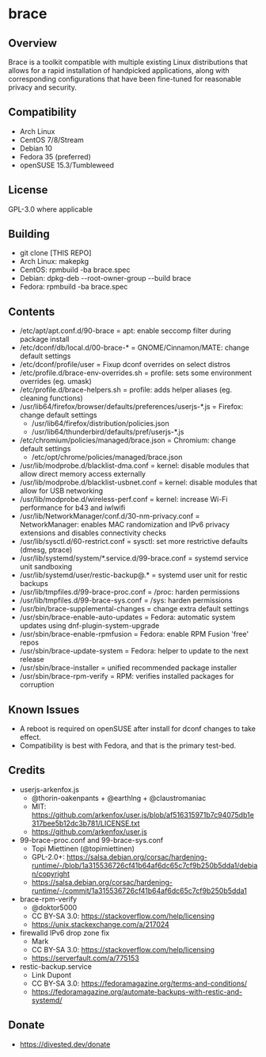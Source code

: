 brace
=====

Overview
--------
Brace is a toolkit compatible with multiple existing Linux distributions that allows for a rapid installation of handpicked applications, along with corresponding configurations that have been fine-tuned for reasonable privacy and security.

Compatibility
-------------
- Arch Linux
- CentOS 7/8/Stream
- Debian 10
- Fedora 35 (preferred)
- openSUSE 15.3/Tumbleweed

License
-------
GPL-3.0 where applicable

Building
--------
- git clone [THIS REPO]
- Arch Linux: makepkg
- CentOS: rpmbuild -ba brace.spec
- Debian: dpkg-deb --root-owner-group --build brace
- Fedora: rpmbuild -ba brace.spec

Contents
--------
- /etc/apt/apt.conf.d/90-brace					= apt: enable seccomp filter during package install
- /etc/dconf/db/local.d/00-brace-*				= GNOME/Cinnamon/MATE: change default settings
- /etc/dconf/profile/user					= Fixup dconf overrides on select distros
- /etc/profile.d/brace-env-overrides.sh				= profile: sets some environment overrides (eg. umask)
- /etc/profile.d/brace-helpers.sh				= profile: adds helper aliases (eg. cleaning functions)
- /usr/lib64/firefox/browser/defaults/preferences/userjs-*.js	= Firefox: change default settings
	- /usr/lib64/firefox/distribution/policies.json
	- /usr/lib64/thunderbird/defaults/pref/userjs-*.js
- /etc/chromium/policies/managed/brace.json			= Chromium: change default settings
	- /etc/opt/chrome/policies/managed/brace.json
- /usr/lib/modprobe.d/blacklist-dma.conf			= kernel: disable modules that allow direct memory access externally
- /usr/lib/modprobe.d/blacklist-usbnet.conf			= kernel: disable modules that allow for USB networking
- /usr/lib/modprobe.d/wireless-perf.conf			= kernel: increase Wi-Fi performance for b43 and iwlwifi
- /usr/lib/NetworkManager/conf.d/30-nm-privacy.conf		= NetworkManager: enables MAC randomization and IPv6 privacy extensions and disables connectivity checks
- /usr/lib/sysctl.d/60-restrict.conf				= sysctl: set more restrictive defaults (dmesg, ptrace)
- /usr/lib/systemd/system/*.service.d/99-brace.conf		= systemd service unit sandboxing
- /usr/lib/systemd/user/restic-backup@.*			= systemd user unit for restic backups
- /usr/lib/tmpfiles.d/99-brace-proc.conf			= /proc: harden permissions
- /usr/lib/tmpfiles.d/99-brace-sys.conf				= /sys: harden permissions
- /usr/bin/brace-supplemental-changes				= change extra default settings
- /usr/sbin/brace-enable-auto-updates				= Fedora: automatic system updates using dnf-plugin-system-upgrade
- /usr/sbin/brace-enable-rpmfusion				= Fedora: enable RPM Fusion 'free' repos
- /usr/sbin/brace-update-system					= Fedora: helper to update to the next release
- /usr/sbin/brace-installer					= unified recommended package installer
- /usr/sbin/brace-rpm-verify					= RPM: verifies installed packages for corruption

Known Issues
------------
- A reboot is required on openSUSE after install for dconf changes to take effect.
- Compatibility is best with Fedora, and that is the primary test-bed.

Credits
-------
- userjs-arkenfox.js
	- @thorin-oakenpants + @earthlng + @claustromaniac
	- MIT: https://github.com/arkenfox/user.js/blob/af516315971b7c94075db1e317bee5b12dc3b781/LICENSE.txt
	- https://github.com/arkenfox/user.js
- 99-brace-proc.conf and 99-brace-sys.conf
	- Topi Miettinen (@topimiettinen)
	- GPL-2.0+: https://salsa.debian.org/corsac/hardening-runtime/-/blob/1a315536726cf41b64af6dc65c7cf9b250b5dda1/debian/copyright
	- https://salsa.debian.org/corsac/hardening-runtime/-/commit/1a315536726cf41b64af6dc65c7cf9b250b5dda1
- brace-rpm-verify
	- @doktor5000
	- CC BY-SA 3.0: https://stackoverflow.com/help/licensing
	- https://unix.stackexchange.com/a/217024
- firewalld IPv6 drop zone fix
	- Mark
	- CC BY-SA 3.0: https://stackoverflow.com/help/licensing
	- https://serverfault.com/a/775153
- restic-backup.service
	- Link Dupont
	- CC BY-SA 3.0: https://fedoramagazine.org/terms-and-conditions/
	- https://fedoramagazine.org/automate-backups-with-restic-and-systemd/

Donate
-------
- https://divested.dev/donate
